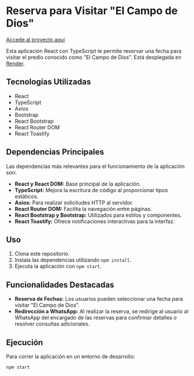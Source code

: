 # Reserva para Visitar "El Campo de Dios"

[Accede al proyecto aquí](https://challenge-react-securitize.onrender.com)

Esta aplicación React con TypeScript te permite reservar una fecha para visitar el predio conocido como "El Campo de Dios". Está desplegada en [Render](https://render.com/).

## Tecnologías Utilizadas

- React
- TypeScript
- Axios
- Bootstrap
- React Bootstrap
- React Router DOM
- React Toastify

## Dependencias Principales

Las dependencias más relevantes para el funcionamiento de la aplicación son:

- **React y React DOM:** Base principal de la aplicación.
- **TypeScript:** Mejora la escritura de código al proporcionar tipos estáticos.
- **Axios:** Para realizar solicitudes HTTP al servidor.
- **React Router DOM:** Facilita la navegación entre páginas.
- **React Bootstrap y Bootstrap:** Utilizados para estilos y componentes.
- **React Toastify:** Ofrece notificaciones interactivas para la interfaz.

## Uso

1. Clona este repositorio.
2. Instala las dependencias utilizando `npm install`.
3. Ejecuta la aplicación con `npm start`.

## Funcionalidades Destacadas

- **Reserva de Fechas:** Los usuarios pueden seleccionar una fecha para visitar "El Campo de Dios".
- **Redirección a WhatsApp:** Al realizar la reserva, se redirige al usuario al WhatsApp del encargado de las reservas para confirmar detalles o resolver consultas adicionales.

## Ejecución

Para correr la aplicación en un entorno de desarrollo:

```bash
npm start
